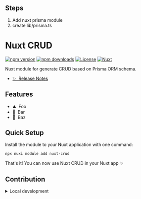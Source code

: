 ## Steps

1. Add nuxt prisma module
2. create lib/prisma.ts


<!--
Get your module up and running quickly.

Find and replace all on all files (CMD+SHIFT+F):
- Name: Nuxt CRUD
- Package name: nuxt-crud
- Description: Nuxt module for generate CRUD based on Prisma ORM schema.
-->

# Nuxt CRUD

[![npm version][npm-version-src]][npm-version-href]
[![npm downloads][npm-downloads-src]][npm-downloads-href]
[![License][license-src]][license-href]
[![Nuxt][nuxt-src]][nuxt-href]

Nuxt module for generate CRUD based on Prisma ORM schema.

- [✨ &nbsp;Release Notes](/CHANGELOG.md)
<!-- - [🏀 Online playground](https://stackblitz.com/github/your-org/nuxt-crud?file=playground%2Fapp.vue) -->
<!-- - [📖 &nbsp;Documentation](https://example.com) -->

## Features

<!-- Highlight some of the features your module provide here -->
- ⛰ &nbsp;Foo
- 🚠 &nbsp;Bar
- 🌲 &nbsp;Baz

## Quick Setup

Install the module to your Nuxt application with one command:

```bash
npx nuxi module add nuxt-crud
```

That's it! You can now use Nuxt CRUD in your Nuxt app ✨


## Contribution

<details>
  <summary>Local development</summary>
  
  ```bash
  # Install dependencies
  npm install
  
  # Generate type stubs
  npm run dev:prepare
  
  # Develop with the playground
  npm run dev
  
  # Build the playground
  npm run dev:build
  
  # Run ESLint
  npm run lint
  
  # Run Vitest
  npm run test
  npm run test:watch
  
  # Release new version
  npm run release
  ```

</details>


<!-- Badges -->
[npm-version-src]: https://img.shields.io/npm/v/nuxt-crud/latest.svg?style=flat&colorA=020420&colorB=00DC82
[npm-version-href]: https://npmjs.com/package/nuxt-crud

[npm-downloads-src]: https://img.shields.io/npm/dm/nuxt-crud.svg?style=flat&colorA=020420&colorB=00DC82
[npm-downloads-href]: https://npmjs.com/package/nuxt-crud

[license-src]: https://img.shields.io/npm/l/nuxt-crud.svg?style=flat&colorA=020420&colorB=00DC82
[license-href]: https://npmjs.com/package/nuxt-crud

[nuxt-src]: https://img.shields.io/badge/Nuxt-020420?logo=nuxt.js
[nuxt-href]: https://nuxt.com
